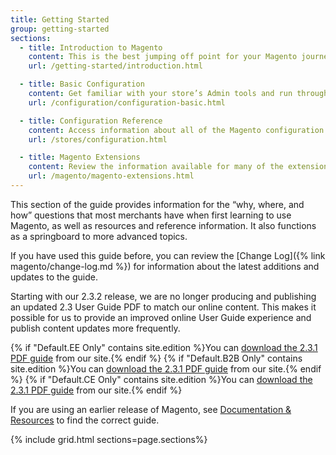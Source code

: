 ```yaml
---
title: Getting Started
group: getting-started
sections:
  - title: Introduction to Magento
    content: This is the best jumping off point for your Magento journey. It includes easy access to the resources available to members of the Magento ecosystem and provides a guided tour to explore your store and learn about key features.
    url: /getting-started/introduction.html

  - title: Basic Configuration
    content: Get familiar with your store’s Admin tools and run through the basic configuration settings. This includes high-level concepts, such as store hierarchy and configuration scope, and an overview of established best practices for industry standards and requirements.
    url: /configuration/configuration-basic.html

  - title: Configuration Reference
    content: Access information about all of the Magento configuration settings, including links to related conceptual and how-to information. This reference is organized according to the hierarchy used by the Configuration UI.
    url: /stores/configuration.html

  - title: Magento Extensions
    content: Review the information available for many of the extensions developed and released by Magento. Understand the functionality for each of these extensions and link to installation instructions and detailed configuration information.
    url: /magento/magento-extensions.html
---
```


This section of the guide provides information for the “why, where, and how” questions that most merchants have when first learning to use Magento, as well as resources and reference information. It also functions as a springboard to more advanced topics.

If you have used this guide before, you can review the [Change Log]({% link magento/change-log.md %}) for information about the latest additions and updates to the guide.

<div class="bs-callout bs-callout-info" markdown="1">
Starting with our 2.3.2 release, we are no longer producing and publishing an updated 2.3 User Guide PDF to match our online content. This makes it possible for us to provide an improved online User Guide experience and publish content updates more frequently.

{% if "Default.EE Only" contains site.edition %}You can [download the 2.3.1 PDF guide][1] from our site.{% endif %}
{% if "Default.B2B Only" contains site.edition %}You can [download the 2.3.1 PDF guide][2] from our site.{% endif %}
{% if "Default.CE Only" contains site.edition %}You can [download the 2.3.1 PDF guide][3] from our site.{% endif %}

If you are using an earlier release of Magento, see [Documentation &amp; Resources][4] to find the correct guide.
</div>

{% include grid.html sections=page.sections%}

[1]: https://docs.magento.com/m2/pdf/ee/Magento-Commerce-2.3-User-Guide.pdf
[2]: https://docs.magento.com/m2/pdf/b2b/Magento-for-B2B-Commerce-2.3-User-Guide.pdf
[3]: https://docs.magento.com/m2/pdf/ce/Magento-Open-Source-2.3-User-Guide.pdf
[4]: https://magento.com/resources/technical
